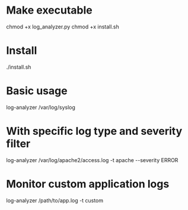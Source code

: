 # Make executable
chmod +x log_analyzer.py
chmod +x install.sh

# Install
./install.sh

# Basic usage
log-analyzer /var/log/syslog

# With specific log type and severity filter
log-analyzer /var/log/apache2/access.log -t apache --severity ERROR

# Monitor custom application logs
log-analyzer /path/to/app.log -t custom
